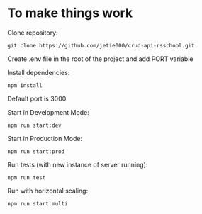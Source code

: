 # To make things work

Clone repository:

```git clone https://github.com/jetie000/crud-api-rsschool.git```

Create .env file in the root of the project and add PORT variable

Install dependencies:

```npm install```

Default port is 3000

Start in Development Mode:

```npm run start:dev```

Start in Production Mode:

```npm run start:prod```

Run tests (with new instance of server running):

```npm run test```

Run with horizontal scaling:

```npm run start:multi```
